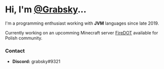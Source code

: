 # Hi, I'm [@Grabsky](https://github.com/Grabsky)...
I'm a programming enthusiast working with **JVM** languages since late 2019.

Currently working on an upcomming Minecraft server [FireDOT](https://firedot.pl/) available for Polish community.

### Contact
- **Discord:** grabsky#9321
